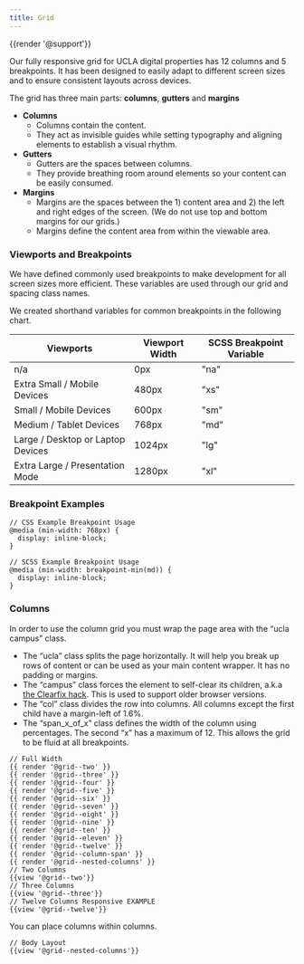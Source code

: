 ```yaml
---
title: Grid
---
```

{{render '@support'}}

Our fully responsive grid for UCLA digital properties has 12 columns and 5 breakpoints. It has been designed to easily adapt to different screen sizes and to ensure consistent layouts across devices.

The grid has three main parts: **columns**, **gutters** and **margins**

* **Columns**
  * Columns contain the content.
  * They act as invisible guides while setting typography and aligning elements to establish a visual rhythm.
* **Gutters**
  * Gutters are the spaces between columns.
  * They provide breathing room around elements so your content can be easily consumed.
* **Margins**
  * Margins are the spaces between the 1) content area and 2) the left and right edges of the screen. (We do not use top and bottom margins for our grids.)
  * Margins define the content area from within the viewable area.

### Viewports and Breakpoints

We have defined commonly used breakpoints to make development for all screen sizes more efficient. These variables are used through our grid and spacing class names.

We created shorthand variables for common breakpoints in the following chart.

Viewports | Viewport Width | SCSS Breakpoint Variable
------------ | ------------- | -------------
n/a | 0px | "na"
Extra Small / Mobile Devices | 480px | "xs"
Small / Mobile Devices | 600px | "sm"
Medium / Tablet Devices | 768px | "md"
Large / Desktop or Laptop Devices | 1024px | "lg"
Extra Large / Presentation Mode | 1280px | "xl"

### Breakpoint Examples

```
// CSS Example Breakpoint Usage
@media (min-width: 768px) {
  display: inline-block;
}

// SCSS Example Breakpoint Usage
@media (min-width: breakpoint-min(md)) {
  display: inline-block;
}

```

### Columns

In order to use the column grid you must wrap the page area with the “ucla campus” class.

* The “ucla” class splits the page horizontally. It will help you break up rows of content or can be used as your main content wrapper. It has no padding or margins.
* The “campus” class forces the element to self-clear its children, a.k.a [the Clearfix hack](https://css-tricks.com/snippets/css/clear-fix/). This is used to support older browser versions.
* The “col” class divides the row into columns. All columns except the first child have a margin-left of 1.6%.
* The “span_x_of_x” class defines the width of the column using percentages. The second “x” has a maximum of 12. This allows the grid to be fluid at all breakpoints.

```
// Full Width
{{ render '@grid--two' }}
{{ render '@grid--three' }}
{{ render '@grid--four' }}
{{ render '@grid--five' }}
{{ render '@grid--six' }}
{{ render '@grid--seven' }}
{{ render '@grid--eight' }}
{{ render '@grid--nine' }}
{{ render '@grid--ten' }}
{{ render '@grid--eleven' }}
{{ render '@grid--twelve' }}
{{ render '@grid--column-span' }}
{{ render '@grid--nested-columns' }}
// Two Columns
{{view '@grid--two'}}
// Three Columns
{{view '@grid--three'}}
// Twelve Columns Responsive EXAMPLE
{{view '@grid--twelve'}}
```

You can place columns within columns.

```
// Body Layout
{{view '@grid--nested-columns'}}
```
